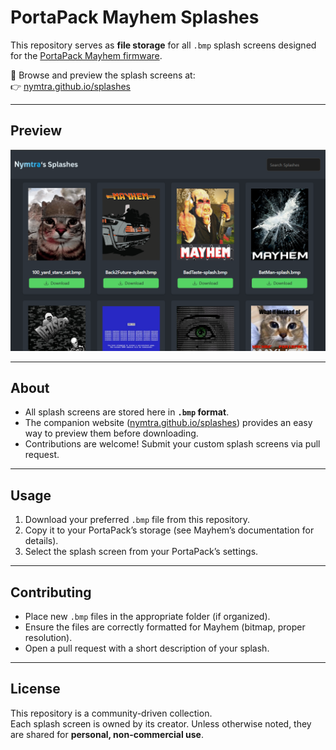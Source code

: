 # PortaPack Mayhem Splashes

This repository serves as **file storage** for all `.bmp` splash screens designed for the [PortaPack Mayhem firmware](https://github.com/eried/portapack-mayhem).

🔗 Browse and preview the splash screens at:  
👉 [nymtra.github.io/splashes](https://nymtra.github.io/splashes)

---

## Preview

![Website Preview](./image.png)

---

## About
- All splash screens are stored here in **`.bmp` format**.
- The companion website ([nymtra.github.io/splashes](https://nymtra.github.io/splashes)) provides an easy way to preview them before downloading.
- Contributions are welcome! Submit your custom splash screens via pull request.

---

## Usage
1. Download your preferred `.bmp` file from this repository.
2. Copy it to your PortaPack’s storage (see Mayhem’s documentation for details).
3. Select the splash screen from your PortaPack’s settings.

---

## Contributing
- Place new `.bmp` files in the appropriate folder (if organized).
- Ensure the files are correctly formatted for Mayhem (bitmap, proper resolution).
- Open a pull request with a short description of your splash.

---

## License
This repository is a community-driven collection.  
Each splash screen is owned by its creator. Unless otherwise noted, they are shared for **personal, non-commercial use**.
